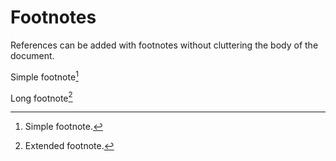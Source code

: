 # Footnotes

References can be added with footnotes without cluttering the body of the
document.

Simple footnote[^1]

Long footnote[^longnote]

[^1]: Simple footnote.
[^longnote]: Extended footnote.
